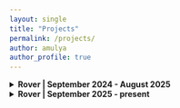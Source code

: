 ```yaml
---
layout: single
title: "Projects"
permalink: /projects/
author: amulya
author_profile: true
---
```


<details>
  <summary><strong>Rover | September 2024 - August 2025</strong></summary>
  <p style="font-size: 0.8rem;">
  <br>
    
  <b><u>Project: Carousel </u></b>
  <br><br>
    
  <b>Situation:</b> During my first year on UBC Rover, I joined the Rover Lab subteam as a mechanical member. Rover Lab designs semi-autonomous laboratory systems that allow the Rover to conduct scientific         experiments for our science tasks in competition. One of the Rover Lab challenges I took on was creating a system that efficiently tested multiple soil samples for signs of life!
  <br><br>

  <b>Task:</b> I was responsible for designing, building and manufacturing this system. Since this was Rover Lab’s inaugural year, I had the opportunity to create my own solution from scratch and manufacture it    as I saw fit! 
  <br><br>

<b>Action:</b>To overcome this challenge, I brainstormed multiple designs, then created the most promising one in SolidWorks. By applying principles I learned from my mechanical Lead, like top-down designs and minimal sketches, I quickly became comfortable navigating SolidWorks and became very efficient with the software. Especially after applying a wide range of features across multiple design iterations. Once my CAD model was complete, I used additive manufacturing to prototype and eventually produce my final system. 
  <br>  
This was my first experience with CAD, 3D printing, and designing a system from scratch, so I learned how to quickly adapt and problem-solve in real time. Through this process, I discovered a passion for design and manufacturing, and gained valuable hands-on experience when turning my designs into tangible products. I found it very fulfilling to be in control of developing and creating my own ideas! I remember many moments where I would audibly gasp when I caught mistakes or when my Lead spotted improvements, as I just had so much pride in my design! At the end of the year, seeing my final system work as intended was a really exciting experience, igniting my passion for design in engineering! 
<br> 
Images of my completed SolidWorks CAD design are shown below!
  <br><br>
    
  <b>SolidWorks CAD: </b>
  <br><br>
  <img src="/car.cad.png" 
       alt="carousel cad 1" 
       style="width: 100%; max-width: 800px; height: auto; border-radius: 8px;" />
  <br><br>

  <img src="/cad.car3.png" 
       alt="assem image 1" 
       style="width: 100%; max-width: 800px; height: auto; border-radius: 8px;" />
  <br><br>

  <img src="/car.cad2.png" 
       alt="assem image 2" 
       style="width: 100%; max-width: 800px; height: auto; border-radius: 8px;" />
  <br><br>

  <img src="/car.cad1.png" 
       alt="assem image 3" 
       style="width: 100%; max-width: 800px; height: auto; border-radius: 8px;" />
  <br><br>

  <img src="/cad.car4.png" 
       alt="assem image 4" 
       style="width: 100%; max-width: 800px; height: auto; border-radius: 8px;" />
  <br><br>
  
<b>Result:</b>The outcome for my task was a Carousel box equipped with mechanisms to complete its original purpose. With the stepper motor stopping at specific indices to allow the spectrophotometer to scan each sample, we had a fully autonomous system for soil sampling! Unfortunately, we could not attend URC 2025 this year, which had the science task we prepared for, so our final Rover Lab was displayed during CIRC 2025 instead. 
 <br>
Designing a system from scratch taught me a lot about prototyping effectively and taking a project from concept to product. I gained experience with CAD, 3D printing and designing for real-world problems! To effectively implement my mechanical system, I needed to collaborate closely with the Science team to ensure the system would support their experiments. This strengthened my cross-team communication and interdisciplinary problem-solving skills, especially after integrating with the Electrical and Software teams to ensure the system was fully autonomous. Overall, my first year on UBC Rover was an enjoyable and extremely satisfying experience that helped me grow as an engineering student! 
 <br> 
Images of the final Carousel box are shown below!  
 <br><br>
 
  <b>Finished Carousel:</b> 
  <br><br>
    <img src="/car3.JPG" 
       alt="carousel image 1" 
       style="width: 100%; max-width: 800px; height: auto; border-radius: 8px;" />
  <br><br>

  <b>Completed Rover Lab:</b> 
  <br><br>
    <img src="/rover.lab.JPG" 
       alt="Rover Lab" 
       style="width: 100%; max-width: 800px; height: auto; border-radius: 8px;" />  
  <br><br>

  <b>CIRC 2025</b> 
  <br>

We attended CIRC 2025 this year, which did not include a science task. Instead of attaching Rover Lab to the rover, we showcased our work on an acrylic board to present our team’s first-ever attempt at developing a working model for URC's science task. Looking ahead, we plan to compete at URC 2026! We learned a lot this year, as this was our team's first attempt at completing the science task, and we are excited to return with a fully integrated Rover Lab! 
<br><br>

<img src="/rover.lab.2.jpg" 
       alt="CIRC rover lab" 
       style="width: 100%; max-width: 800px; height: auto; border-radius: 8px;" />
<br><br>

<img src="/with.rover.JPG" 
       alt="CIRC rover" 
       style="width: 100%; max-width: 800px; height: auto; border-radius: 8px;" />
<br><br> 
<b>For more information about UBC Rover, check out the
<a href="https://ubcrover.com/" target="_blank">website here!</a>!</b>
    
  </p>
</details>

<!--Start of project -->
<details>
  <summary><strong>Rover | September 2025 - present  </strong></summary>
  <p style="font-size: 0.8rem;">
  <br>
    
  <b><u>Project: Soil Auger</u></b>
  <br><br>
    
  I am currently working on this project, which focuses on retrieving sufficient soil samples for life-testing on the Rover.
  </p>
</details>

<!--Start of project -->
<!-- <details>
  <summary><strong>school project here? (car) </strong></summary>
  <p style="font-size: 0.8rem;">
  explaination here!!
  </p>
</details> -->
